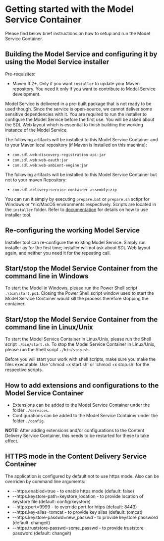 # Getting started with the Model Service Container

Please find below brief instructions on how to setup and run the Model Service Container.

## Building the Model Service and configuring it by using the Model Service installer 

Pre-requisites:
- Maven 3.2+. Only if you want `installer` to update your Maven repository. You need it only if you want to contribute to Model Service development.

Model Service is delivered in a pre-built package that is not ready to be used though. Since the service is open-source, we cannot deliver some sensitive dependencies with it.
You are required to run the installer to configure the Model Service before the first use. You will be asked about the SDL Web layout which is essential to finish building the working instance of the Model Service.

The following artifacts will be installed to this Model Service Container and to your Maven local repository (if Maven is installed on this machine):

- `com.sdl.web:discovery-registration-api:jar`
- `com.sdl.web:web-oauth:jar`
- `com.sdl.web:web-ambient-engine:jar`

The following artifacts will be installed to this Model Service Container but not to your maven Repository:

- `com.sdl.delivery:service-container-assembly:zip`

You can run it simply by executing `prepare.bat` or `prepare.sh` sctipr for Windows or *nix/MacOS environments respectively. Scripts are located in the `installer` folder. 
Refer to [documentation](https://sdldocreach01.sdlproducts.com/LiveContent/content/en-US/SDL%20DXA-v10/GUID-6DAAFE4F-05D0-4E51-88B0-87A611D5CBB7) for details on how to use installer tool.

## Re-configuring the working Model Service

Installer tool can re-configure the existing Model Service. Simply run installer as for the first time; installer will not ask about SDL Web layout again, and neither you need it for the repeating call.

## Start/stop the Model Service Container from the command line in Windows

To start the Model in Windows, please run the Power Shell script `.\bin\start.ps1`.
Closing the Power Shell script window used to start the Model Service Container would kill the process therefore stopping the container.

## Start/stop the Model Service Container from the command line in Linux/Unix

To start the Model Service Container in Linux/Unix, please run the Shell script `./bin/start.sh`.
To stop the Model Service Container in Linux/Unix, please run the Shell script `./bin/stop.sh`.

Before you will start your work with shell scripts, make sure you make the files executable.
Use 'chmod +x start.sh' or 'chmod +x stop.sh' for the respective scripts.

## How to add extensions and configurations to the Model Service Container

- Extensions can be added to the Model Service Container under the folder `./services`.
- Configurations can be added to the Model Service Container under the folder `./config`.

**NOTE:** After adding extensions and/or configurations to the Content Delivery Service Container, this needs to be restarted for these to take effect.

## HTTPS mode in the Content Delivery Service Container

The application is configured by default not to use https mode.
Also can be overriden by command line arguments:

- --https.enabled=true - to enable https mode (default: false)
- --https.keystore-path=keystore_location - to provide location of keystore file (default: config/keystore)
- --https.port=9999 - to override port for https (default: 8443)
- --https.key-alias=tomcat - to provide key alias (default: tomcat)
- --https.keystore-passwd=new_passwd - to provide keystore password (default: changeit)
- --https.truststore-passwd=some_passwd - to provide truststore password (default: changeit)

